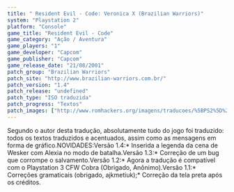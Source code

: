 ```yaml
---
title: " Resident Evil - Code: Veronica X (Brazilian Warriors)"
system: "Playstation 2"
platform: "Console"
game_title: "Resident Evil - Code"
game_category: "Ação / Aventura"
game_players: "1"
game_developer: "Capcom"
game_publisher: "Capcom"
game_release_date: "21/08/2001"
patch_group: "Brazilian Warriors"
patch_site: "http://www.brazilian-warriors.com.br/"
patch_version: "1.4"
patch_release: "undefined"
patch_type: "ISO traduzida"
patch_progress: "Textos"
patch_images: ["http://www.romhackers.org/imagens/traducoes/%5BPS2%5D%20Resident%20Evil%20-%20Code%20Veronica%20X%20-%20Brazilian%20Warriors%20-%201.jpg","http://www.romhackers.org/imagens/traducoes/%5BPS2%5D%20Resident%20Evil%20-%20Code%20Veronica%20X%20-%20Brazilian%20Warriors%20-%202.jpg","http://www.romhackers.org/imagens/traducoes/%5BPS2%5D%20Resident%20Evil%20-%20Code%20Veronica%20X%20-%20Brazilian%20Warriors%20-%203.jpg"]
---
```

Segundo o autor desta tradução, absolutamente tudo do jogo foi traduzido: todos os textos traduzidos e acentuados, assim como as mensagens em forma de gráfico.NOVIDADES:Versão 1.4:* Inserida a legenda da cena de Wesker com Alexia no modo de batalha.Versão 1.3:* Correção de um bug que corrompe o salvamento.Versão 1.2:* Agora a tradução é compatível com o Playstation 3 CFW Cobra (Obrigado, Anônimo).Versão 1.1:* Correções gramaticais (obrigado, ajkmetiuk);* Correção da tela preta após os créditos.